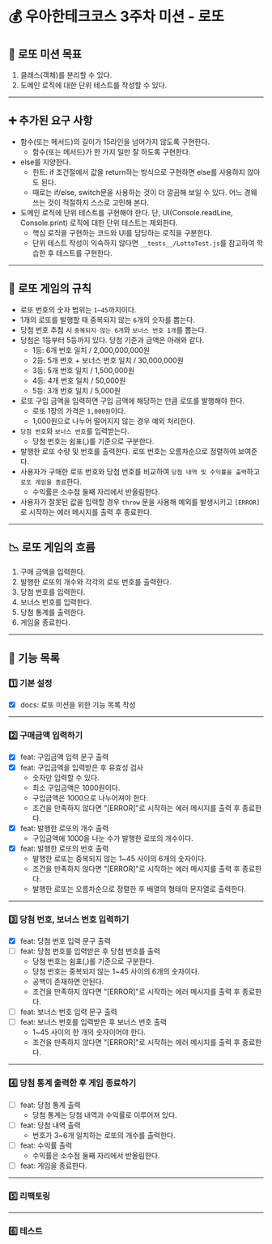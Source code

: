 # 💰 우아한테크코스 3주차 미션 - 로또

## 🚀 로또 미션 목표

1. 클래스(객체)를 분리할 수 있다.
2. 도메인 로직에 대한 단위 테스트를 작성할 수 있다.

---

## ➕ 추가된 요구 사항

- 함수(또는 메서드)의 길이가 15라인을 넘어가지 않도록 구현한다.
  - 함수(또는 메서드)가 한 가지 일만 잘 하도록 구현한다.
- else를 지양한다.
  - 힌트: if 조건절에서 값을 return하는 방식으로 구현하면 else를 사용하지 않아도 된다.
  - 때로는 if/else, switch문을 사용하는 것이 더 깔끔해 보일 수 있다. 어느 경웨 쓰는 것이 적절하지 스스로 고민해 본다.
- 도메인 로직에 단위 테스트를 구현해야 한다. 단, UI(Console.readLine, Console.print) 로직에 대한 단위 테스트는 제외한다.
  - 핵심 로직을 구현하는 코드와 UI를 담당하는 로직을 구분한다.
  - 단위 테스트 작성이 익숙하지 않다면 `__tests__/LottoTest.js`를 참고하여 학습한 후 테스트를 구현한다.

---

## 🤙 로또 게임의 규칙

- 로또 번호의 숫자 범위는 `1~45`까지이다.
- 1개의 로또를 발행할 때 중복되지 않는 `6`개의 숫자를 뽑는다.
- 당첨 번호 추첨 시 `중복되지 않는 6개`와 `보너스 번호 1개`를 뽑는다.
- 당첨은 1등부터 5등까지 있다. 당첨 기준과 금액은 아래와 같다.
  - 1등: 6개 번호 일치 / 2,000,000,000원
  - 2등: 5개 번호 + 보너스 번호 일치 / 30,000,000원
  - 3등: 5개 번호 일치 / 1,500,000원
  - 4등: 4개 번호 일치 / 50,000원
  - 5등: 3개 번호 일치 / 5,000원
- 로또 구입 금액을 입력하면 구입 금액에 해당하는 만큼 로또를 발행해야 한다.
  - 로또 1장의 가격은 `1,000원`이다.
  - 1,000원으로 나누어 떨어지지 않는 경우 예외 처리한다.
- `당첨 번호`와 `보너스 번호`를 입력받는다.
  - 당첨 번호는 쉼표(,)를 기준으로 구분한다.
- 발행한 로또 수량 및 번호를 출력한다. 로또 번호는 오름차순으로 정렬하여 보여준다.
- 사용자가 구매한 로또 번호와 당첨 번호를 비교하여 `당첨 내역 및 수익률을 출력`하고 `로또 게임을 종료`한다.
  - 수익률은 소수점 둘째 자리에서 반올림한다.
- 사용자가 잘못된 값을 입력할 경우 `throw` 문을 사용해 예외를 발생시키고 `[ERROR]`로 시작하는 에러 메시지를 출력 후 종료한다.

---

## 📉 로또 게임의 흐름

1. 구매 금액을 입력한다.
2. 발행한 로또의 개수와 각각의 로또 번호를 출력한다.
3. 당첨 번호를 입력한다.
4. 보너스 번호를 입력한다.
5. 당첨 통계를 출력한다.
6. 게임을 종료한다.

---

## 📃 기능 목록

### 1️⃣ 기본 설정

- [x] docs: 로또 미션을 위한 기능 목록 작성

---

### 2️⃣ 구매금액 입력하기

- [x] feat: 구입금액 입력 문구 출력
- [x] feat: 구입금액을 입력받은 후 유효성 검사
  - 숫자만 입력할 수 있다.
  - 최소 구입금액은 1000원이다.
  - 구입금액은 1000으로 나누어져야 한다.
  - 조건을 만족하지 않다면 "[ERROR]"로 시작하는 에러 메시지를 출력 후 종료한다.
- [x] feat: 발행한 로또의 개수 출력
  - 구입금액에 1000을 나눈 수가 발행한 로또의 개수이다.
- [x] feat: 발행한 로또의 번호 출력
  - 발행한 로또는 중복되지 않는 1~45 사이의 6개의 숫자이다.
  - 조건을 만족하지 않다면 "[ERROR]"로 시작하는 에러 메시지를 출력 후 종료한다.
  - 발행한 로또는 오름차순으로 정렬한 후 배열의 형태의 문자열로 출력한다.

---

### 3️⃣ 당첨 번호, 보너스 번호 입력하기

- [x] feat: 당첨 번호 입력 문구 출력
- [ ] feat: 당첨 번호를 입력받은 후 당첨 번호를 출력
  - 당첨 번호는 쉼표(,)를 기준으로 구분한다.
  - 당첨 번호는 중복되지 않는 1~45 사이의 6개의 숫자이다.
  - 공백이 존재하면 안된다.
  - 조건을 만족하지 않다면 "[ERROR]"로 시작하는 에러 메시지를 출력 후 종료한다.
- [ ] feat: 보너스 번호 입력 문구 출력
- [ ] feat: 보너스 번호를 입력받은 후 보너스 번호 출력
  - 1~45 사이의 한 개의 숫자이어야 한다.
  - 조건을 만족하지 않다면 "[ERROR]"로 시작하는 에러 메시지를 출력 후 종료한다.

---

### 4️⃣ 당첨 통계 출력한 후 게임 종료하기

- [ ] feat: 당첨 통계 출력
  - 당첨 통계는 당첨 내역과 수익률로 이루어져 있다.
- [ ] feat: 당첨 내역 출력
  - 번호가 3~6개 일치하는 로또의 개수를 출력한다.
- [ ] feat: 수익률 출력
  - 수익률은 소수점 둘째 자리에서 반올림한다.
- [ ] feat: 게임을 종료한다.

---

### 5️⃣ 리팩토링

---

### 6️⃣ 테스트
